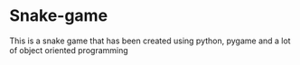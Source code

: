 # Snake-game
This is a snake game that has been created using python, pygame and a lot of object oriented programming

